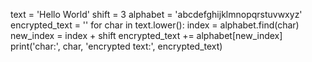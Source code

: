 <!-- You can obtain the same effect of a = a + b by using the addition assignment operator:

Example Code
a += b
The addition assignment operator enables you to add a value to a variable and then assign the result to that variable.

Use the += operator to add a value and assign it at the same time to encrypted_text. -->

text = 'Hello World'
shift = 3
alphabet = 'abcdefghijklmnopqrstuvwxyz'
encrypted_text = ''
for char in text.lower():
    index = alphabet.find(char)
    new_index = index + shift
    encrypted_text += alphabet[new_index]
    print('char:', char, 'encrypted text:', encrypted_text)